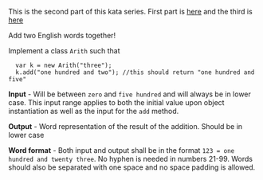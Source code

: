 <p>This is the second part of this kata series. First part is <a href="https://www.codewars.com/kata/adding-words-part-i/">here</a> and the third is <a href="https://www.codewars.com/kata/adding-words-part-iii/">here</a></p>
<p>Add two English words together!</p>
<p>Implement a class <code>Arith</code> such that</p>

```javscript
  var k = new Arith("three");
  k.add("one hundred and two"); //this should return "one hundred and five" 
```

<p><b>Input</b> - Will be between <code>zero</code> and <code>five hundred</code> and will always be in lower case. This input range applies to both the initial value upon object instantiation as well as the input for the <code>add</code> method.</p>
<p><b>Output</b> - Word representation of the result of the addition. Should be in lower case</p>
<p><b>Word format</b> - Both input and output shall be in the format <code>123 = one hundred and twenty three</code>. No hyphen is needed in numbers 21-99. Words should also be separated with one space and no space padding is allowed.